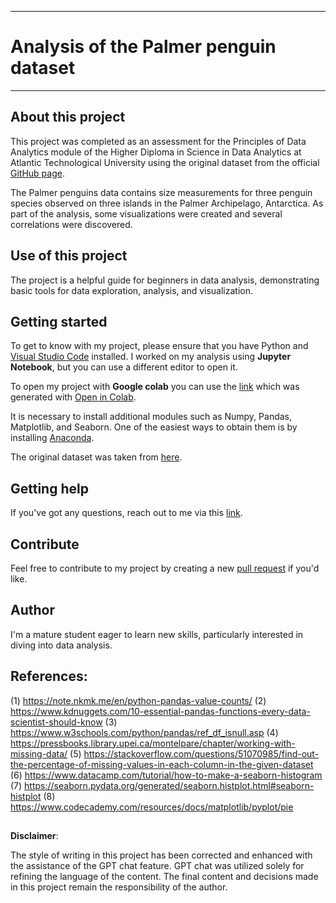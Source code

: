***

# Analysis of the Palmer penguin dataset

***

## About this project

This project was completed as an assessment for the Principles of Data Analytics module of the Higher Diploma in Science in Data Analytics at Atlantic Technological University using the original dataset from the official [GitHub page](https://allisonhorst.github.io/palmerpenguins/). 

The Palmer penguins data contains size measurements for three penguin species observed on three islands in the Palmer Archipelago, Antarctica. As part of the analysis, some visualizations were created and several correlations were discovered.


## Use of this project

The project is a helpful guide for beginners in data analysis, demonstrating basic tools for data exploration, analysis, and visualization.

## Getting started

To get to know with my project, please ensure that you have Python and [Visual Studio Code](https://code.visualstudio.com/) installed. 
I worked on my analysis using **Jupyter Notebook**, but you can use a different editor to open it.

To open my project with **Google colab** you can use the [link](https://colab.research.google.com/github/Kate-217/principles_of_da/blob/main/penguins.ipynb) which was generated with [Open in Colab](https://openincolab.com/).

It is necessary to install additional modules such as Numpy, Pandas, Matplotlib, and Seaborn. One of the easiest ways to obtain them is by installing [Anaconda](https://www.anaconda.com/download).

The original dataset was taken from [here](https://allisonhorst.github.io/palmerpenguins/index.html).

## Getting help

If you've got any questions, reach out to me via this [link](https://github.com/Kate-217/principles_of_da/issues/new).

## Contribute

Feel free to contribute to my project by creating a new [pull request](https://github.com/Kate-217/principles_of_da/pulls) if you'd like.

## Author

I'm a mature student eager to learn new skills, particularly interested in diving into data analysis.

## References:
(1) https://note.nkmk.me/en/python-pandas-value-counts/
(2) https://www.kdnuggets.com/10-essential-pandas-functions-every-data-scientist-should-know
(3) https://www.w3schools.com/python/pandas/ref_df_isnull.asp
(4) https://pressbooks.library.upei.ca/montelpare/chapter/working-with-missing-data/
(5) https://stackoverflow.com/questions/51070985/find-out-the-percentage-of-missing-values-in-each-column-in-the-given-dataset
(6) https://www.datacamp.com/tutorial/how-to-make-a-seaborn-histogram
(7) https://seaborn.pydata.org/generated/seaborn.histplot.html#seaborn-histplot
(8) https://www.codecademy.com/resources/docs/matplotlib/pyplot/pie




## 
**Disclaimer**:

The style of writing in this project has been corrected and enhanced with the assistance of the GPT chat feature. GPT chat was utilized solely for refining the language of the content. The final content and decisions made in this project remain the responsibility of the author.


